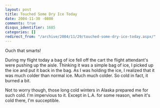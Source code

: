 ```yaml
---
layout: post
title: Touched Some Dry Ice Today
date: 2004-11-30 -0800
comments: true
disqus_identifier: 1685
categories: []
redirect_from: "/archive/2004/11/29/touched-some-dry-ice-today.aspx/"
---
```


Ouch that smarts!

During my flight today a bag of ice fell off the cart the flight
attendant's were pushing up the aisle. Thinking it was a simple bag of
ice, I picked up the ice and put it back in the bag. As I was holding
the ice, I realized that it was much colder than normal ice. Much much
colder. So cold in fact, it burned a bit.

Not to worry though, those long cold winters in Alaska prepared me for
such cold. I'm impervious to it. Except in L.A. for some reason, when
it's cold there, I'm succeptible.

